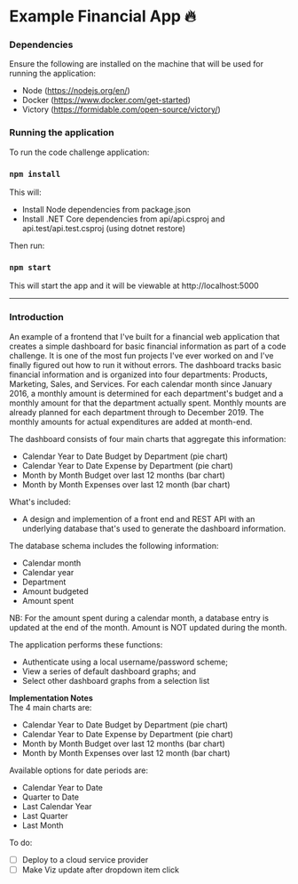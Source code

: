 # Example Financial App 🔥


### Dependencies

Ensure the following are installed on the machine that will be used for running the application:

- Node (https://nodejs.org/en/)
- Docker (https://www.docker.com/get-started)
- Victory (https://formidable.com/open-source/victory/)

### Running the application

To run the code challenge application:

### `npm install`

This will:

- Install Node dependencies from package.json
- Install .NET Core dependencies from api/api.csproj and api.test/api.test.csproj (using dotnet restore)

Then run:

### `npm start`

This will start the app and it will be viewable at http://localhost:5000

***


### Introduction

An example of a frontend that I've built for a financial web application that creates a simple dashboard for basic financial information as part of a code challenge.  It is one of the most fun projects I've ever worked on and I've finally figured out how to run it without errors. The dashboard tracks basic financial information and is organized into four departments:  Products, Marketing, Sales, and Services.  For each calendar month since January 2016, a monthly amount is determined for each department's budget and a monthly amount for that the department actually spent.  Monthly mounts are already planned for each department through to December 2019.  The monthly amounts for actual expenditures are added at month-end.

The dashboard consists of four main charts that aggregate this information:

* Calendar Year to Date Budget by Department (pie chart)
* Calendar Year to Date Expense by Department (pie chart)
* Month by Month Budget over last 12 months (bar chart)
* Month by Month Expenses over last 12 month (bar chart)

What's included:

* A design and implemention of a front end and REST API with an underlying database that's used to generate the dashboard information.

The database schema includes the following information:
* Calendar month
* Calendar year
* Department
* Amount budgeted
* Amount spent

NB:  For the amount spent during a calendar month, a database entry is updated at the end of the month.  Amount is NOT updated during the month.

The application performs these functions:

* Authenticate using a local username/password scheme; 
* View a series of default dashboard graphs; and
* Select other dashboard graphs from a selection list


**Implementation Notes**<br/>
The 4 main charts are:

* Calendar Year to Date Budget by Department (pie chart)
* Calendar Year to Date Expense by Department (pie chart)
* Month by Month Budget over last 12 months (bar chart)
* Month by Month Expenses over last 12 month (bar chart)



Available options for date periods are:

* Calendar Year to Date
* Quarter to Date
* Last Calendar Year
* Last Quarter
* Last Month



To do:

- [ ] Deploy to a cloud service provider
- [ ] Make Viz update after dropdown item click